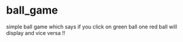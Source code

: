 # ball_game
simple ball game which says if you click on green ball one red ball will display and vice versa !!
